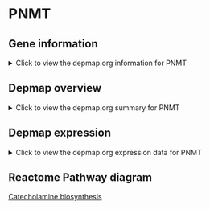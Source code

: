 <h1>PNMT</h1>

<h2>Gene information</h2>
<details>
  <summary>Click to view the depmap.org information for PNMT</summary>
  <iframe src="https://depmap.org/portal/gene/PNMT?tab=about" style="border:none;width:100%;height:800px"></iframe>
</details>

<h2>Depmap overview</h2>
<details>
  <summary>Click to view the depmap.org summary for PNMT</summary>
  <iframe src="https://depmap.org/portal/gene/PNMT?tab=overview" style="border:none;width:100%;height:800px"></iframe>
</details>

<h2>Depmap expression</h2>
<details>
  <summary>Click to view the depmap.org expression data for PNMT</summary>
  <iframe src="https://depmap.org/portal/gene/PNMT?tab=characterization" style="border:none;width:100%;height:800px"></iframe>
</details>



<h2>Reactome Pathway diagram</h2>
<a href="https://reactome.org/PathwayBrowser/#/R-HSA-209905" target="_BLANK">Catecholamine biosynthesis</a>



